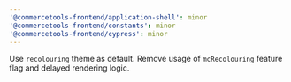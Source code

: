 ```yaml
---
'@commercetools-frontend/application-shell': minor
'@commercetools-frontend/constants': minor
'@commercetools-frontend/cypress': minor
---
```


Use `recolouring` theme as default. Remove usage of `mcRecolouring` feature flag and delayed rendering logic.

